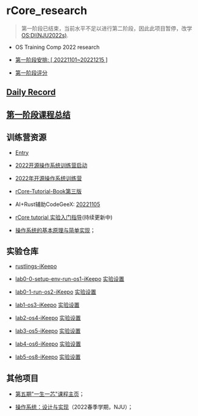 # rCore_research
> 第一阶段已结束，当前水平不足以进行第二阶段，因此此项目暂停，改学[OS:DI(NJU2022s)](https://github.com/iKeepo/os_di__nju2022s).
-   OS Training Comp 2022 research

-   [第一阶段安排: [ 20221101~20221215 ]](https://github.com/LearningOS/rust-based-os-comp2022/blob/main/scheduling.md) 

-   [第一阶段评分](https://learningos.github.io/classroom-grading/) 

## [Daily Record](record/daily/index.md) 

## [第一阶段课程总结](summary/summary_00.md)

## 训练营资源

-   [Entry](https://os2edu.cn/)

-   [2022开源操作系统训练营启动](https://meeting.tencent.com/v2/cloud-record/share?id=00e0e809-1e03-4f41-8e6a-4e71c0ca1342&from=3) 

-   [2022年开源操作系统训练营](https://learningos.github.io/rust-based-os-comp2022/) 

-   [rCore-Tutorial-Book第三版](http://rcore-os.cn/rCore-Tutorial-Book-v3/) 

-   AI+Rust辅助CodeGeeX: [20221105](https://meeting.tencent.com/user-center/shared-record-info?id=56954563-0845-4200-9c76-0ff671260b88&from=3) 

-   [rCore tutorial 实验入门指导](https://blog.ideawand.com/2022/11/18/rcore_tutorial/os-camp-2022-winter-riscv/)(持续更新中)

-   [操作系统的基本原理与简单实现](https://chyyuu.gitbooks.io/simple_os_book/content/zh/cover/cover.html)；

## 实验仓库

-   [rustlings-iKeepo](https://github.com/os2edu/rustlings-iKeepo) 

-   [lab0-0-setup-env-run-os1-iKeepo](https://github.com/LearningOS/lab0-0-setup-env-run-os1-iKeepo) 		[实验设置](https://learningos.github.io/rust-based-os-comp2022/chapter1/0intro.html#id4) 

-   [lab0-1-run-os2-iKeepo](https://github.com/LearningOS/lab0-1-run-os2-iKeepo) 							[实验设置](https://learningos.github.io/rust-based-os-comp2022/chapter2/0intro.html#id3) 

-   [lab1-os3-iKeepo](https://github.com/LearningOS/lab1-os3-iKeepo) 									   [实验设置](https://learningos.github.io/rust-based-os-comp2022/chapter3/0intro.html#id3) 

-   [lab2-os4-iKeepo](https://github.com/LearningOS/lab2-os4-iKeepo)                                        [实验设置](https://learningos.github.io/rust-based-os-comp2022/chapter4/0intro.html#id3) 

-   [lab3-os5-iKeepo](https://github.com/LearningOS/lab3-os5-iKeepo) 									   [实验设置](https://learningos.github.io/rust-based-os-comp2022/chapter5/0intro.html) 

-   [lab4-os6-iKeepo](https://github.com/LearningOS/lab4-os6-iKeepo) 									   [实验设置](https://learningos.github.io/rust-based-os-comp2022/chapter6/0intro.html) 

-   [lab5-os8-iKeepo](https://github.com/LearningOS/lab5-os8-iKeepo) 				   					[实验设置](https://learningos.github.io/rust-based-os-comp2022/chapter8/0intro.html#id5)


## 其他项目

-   [第五期"一生一芯"课程主页](https://ysyx.oscc.cc/docs/)；

-   [操作系统：设计与实现](http://jyywiki.cn/OS/2022/)（2022春季学期，NJU）；